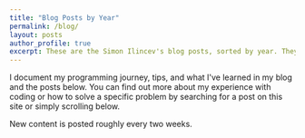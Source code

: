 ```yaml
---
title: "Blog Posts by Year"
permalink: /blog/
layout: posts
author_profile: true
excerpt: These are the Simon Ilincev's blog posts, sorted by year. They cover topics such as his programming journey, tutorials, resources, or tips and tricks.
---
```


I document my programming journey, tips, and what I've learned in my blog and the posts below. You can find out more about my experience with coding or how to solve a specific problem by searching for a post on this site or simply scrolling below.

New content is posted roughly every two weeks.
